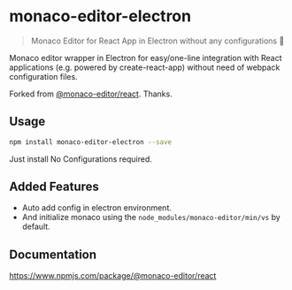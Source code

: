 # monaco-editor-electron

> Monaco Editor for React App in Electron without any configurations 🎉

Monaco editor wrapper in Electron for easy/one-line integration with React applications (e.g. powered by create-react-app) without need of webpack configuration files.

Forked from [@monaco-editor/react](https://www.npmjs.com/package/@monaco-editor/react). Thanks.

## Usage

```sh
npm install monaco-editor-electron --save
```

Just install No Configurations required.

## Added Features

- Auto add config in electron environment.
- And initialize monaco using the `node_modules/monaco-editor/min/vs` by default.

## Documentation

https://www.npmjs.com/package/@monaco-editor/react
